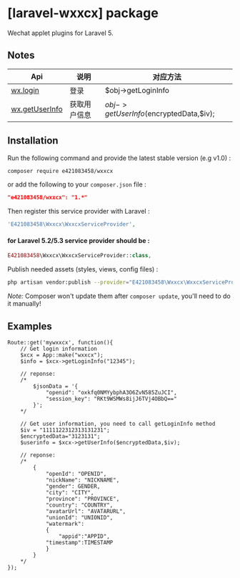 # [laravel-wxxcx] package


Wechat applet plugins for Laravel 5.


## Notes

Api | 说明 | 对应方法
---|---|---
[wx.login](https://mp.weixin.qq.com/debug/wxadoc/dev/api/api-login.html) | 登录 | $obj->getLoginInfo
[wx.getUserInfo](https://mp.weixin.qq.com/debug/wxadoc/dev/api/open.html#wxgetuserinfoobject) | 获取用户信息 | $obj->getUserInfo($encryptedData,$iv);


## Installation

Run the following command and provide the latest stable version (e.g v1.0) :

```bash
composer require e421083458/wxxcx
```

or add the following to your `composer.json` file :

```json
"e421083458/wxxcx": "1.*"
```

Then register this service provider with Laravel :

```php
'E421083458\Wxxcx\WxxcxServiceProvider',
```

#### for Laravel 5.2/5.3 service provider should be :

```php
E421083458\Wxxcx\WxxcxServiceProvider::class,
```

Publish needed assets (styles, views, config files) :

```bash
php artisan vendor:publish --provider="E421083458\Wxxcx\WxxcxServiceProvider"
```
*Note:* Composer won't update them after `composer update`, you'll need to do it manually!

## Examples

```
Route::get('mywxxcx', function(){
    // Get login information
    $xcx = App::make("wxxcx");
    $info = $xcx->getLoginInfo("12345");
    
    // reponse:
    /*
        $jsonData = '{
            "openid": "oxkfq0NMYybphA3O6ZvN585ZuJCI",
            "session_key": "RKt9WSMWs8ijJ6TVj4OBbQ=="
        }';
    */
    
    // Get user information, you need to call getLoginInfo method
    $iv = "1111122312313131231";
    $encryptedData="3123131";
    $userinfo = $xcx->getUserInfo($encryptedData,$iv);
    
    // reponse:
    /*
        {
            "openId": "OPENID",
            "nickName": "NICKNAME",
            "gender": GENDER,
            "city": "CITY",
            "province": "PROVINCE",
            "country": "COUNTRY",
            "avatarUrl": "AVATARURL",
            "unionId": "UNIONID",
            "watermark":
            {
                "appid":"APPID",
            "timestamp":TIMESTAMP
            }
        }
    */
});
```
